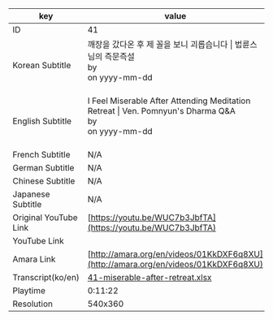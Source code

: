 |  key  |  value  |
|-------|---------|
| ID            | 41 |
| Korean Subtitle | 깨장을 갔다온 후 제 꼴을 보니 괴롭습니다 \| 법륜스님의 즉문즉설<br>by <br>on yyyy-mm-dd<br><br>|
| English Subtitle | I Feel Miserable After Attending Meditation Retreat \| Ven. Pomnyun's Dharma Q&A<br>by <br>on yyyy-mm-dd<br><br>|
| French Subtitle | N/A |
| German Subtitle | N/A |
| Chinese Subtitle | N/A |
| Japanese Subtitle | N/A |
| Original YouTube Link  | [https://youtu.be/WUC7b3JbfTA](https://youtu.be/WUC7b3JbfTA) |
| YouTube Link  |  |
| Amara Link    | [http://amara.org/en/videos/01KkDXF6q8XU](http://amara.org/en/videos/01KkDXF6q8XU) |
| Transcript(ko/en) | [41-miserable-after-retreat.xlsx](https://github.com/jungtosociety/dharma-qna/raw/master/sub/41/41-miserable-after-retreat.xlsx) |
| Playtime | 0:11:22 |
| Resolution | 540x360|
